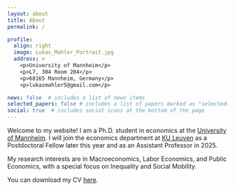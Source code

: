 ```yaml
---
layout: about
title: About
permalink: /

profile:
  align: right
  image: Lukas_Mahler_Portrait.jpg
  address: >
    <p>University of Mannheim</p>
    <p>L7, 304 Room 204</p>
    <p>68165 Mannheim, Germany</p>
    <p>lukasmahler5@gmail.com</p>

news: false  # includes a list of news items
selected_papers: false # includes a list of papers marked as "selected={true}"
social: true  # includes social icons at the bottom of the page
---
```


Welcome to my website! I am a Ph.D. student in economics at the [University of Mannheim](https://www.vwl.uni-mannheim.de/en). I will join the economics department at
[KU Leuven](https://feb.kuleuven.be/research/economics/ces) as a Postdoctoral Fellow later this year and as an Assistant Professor in 2025.

My research interests are in Macroeconomics, Labor Economics, and Public Economics, with a special focus on Inequality and Social Mobility.

You can download my CV [here](https://lukasmahler.github.io/assets/pdf/CV_Mahler.pdf).



